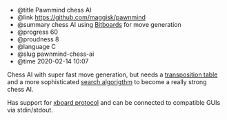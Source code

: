 * @title Pawnmind chess AI
* @link https://github.com/maggisk/pawnmind
* @summary  chess AI using [Bitboards](https://en.wikipedia.org/wiki/Bitboard) for move generation
* @progress 60
* @proudness 8
* @language C
* @slug pawnmind-chess-ai
* @time 2020-02-14 10:07

Chess AI with super fast move generation, but needs a [transposition table](https://www.chessprogramming.org/Transposition_Table) and a more sophisticated [search algorigthm](https://www.chessprogramming.org/Search) to become a really strong chess AI. 

Has support for [xboard protocol](http://hgm.nubati.net/CECP.html) and can be connected to compatible GUIs via stdin/stdout.
